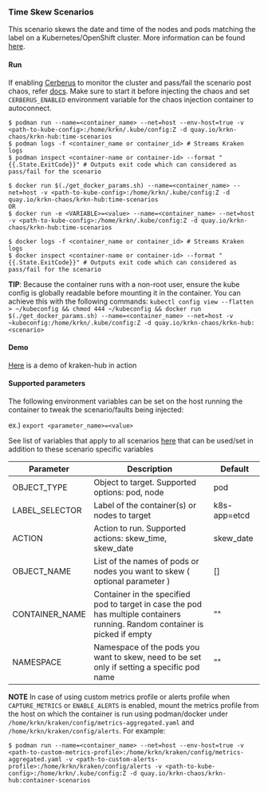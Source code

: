 ### Time Skew Scenarios
This scenario skews the date and time of the nodes and pods matching the label on a Kubernetes/OpenShift cluster. More information can be found [here](https://github.com/krkn-chaos/krkn/blob/master/docs/time_scenarios.md).

#### Run
If enabling [Cerberus](https://github.com/krkn-chaos/krkn#kraken-scenario-passfail-criteria-and-report) to monitor the cluster and pass/fail the scenario post chaos, refer [docs](https://github.com/redhat-chaos/krkn-hub/tree/main/docs/cerberus.md). Make sure to start it before injecting the chaos and set `CERBERUS_ENABLED` environment variable for the chaos injection container to autoconnect.

```
$ podman run --name=<container_name> --net=host --env-host=true -v <path-to-kube-config>:/home/krkn/.kube/config:Z -d quay.io/krkn-chaos/krkn-hub:time-scenarios
$ podman logs -f <container_name or container_id> # Streams Kraken logs
$ podman inspect <container-name or container-id> --format "{{.State.ExitCode}}" # Outputs exit code which can considered as pass/fail for the scenario
```

```
$ docker run $(./get_docker_params.sh) --name=<container_name> --net=host -v <path-to-kube-config>:/home/krkn/.kube/config:Z -d quay.io/krkn-chaos/krkn-hub:time-scenarios
OR 
$ docker run -e <VARIABLE>=<value> --name=<container_name> --net=host -v <path-to-kube-config>:/home/krkn/.kube/config:Z -d quay.io/krkn-chaos/krkn-hub:time-scenarios

$ docker logs -f <container_name or container_id> # Streams Kraken logs
$ docker inspect <container-name or container-id> --format "{{.State.ExitCode}}" # Outputs exit code which can considered as pass/fail for the scenario
```

**TIP**: Because the container runs with a non-root user, ensure the kube config is globally readable before mounting it in the container. You can achieve this with the following commands:
```kubectl config view --flatten > ~/kubeconfig && chmod 444 ~/kubeconfig && docker run $(./get_docker_params.sh) --name=<container_name> --net=host -v ~kubeconfig:/home/krkn/.kube/config:Z -d quay.io/krkn-chaos/krkn-hub:<scenario>```

#### Demo
[Here](https://asciinema.org/a/zMBAdzHE40oPXkFVIz0exEoOX) is a demo of kraken-hub in action

#### Supported parameters

The following environment variables can be set on the host running the container to tweak the scenario/faults being injected:

ex.) 
`export <parameter_name>=<value>`

See list of variables that apply to all scenarios [here](all_scenarios_env.md) that can be used/set in addition to these scenario specific variables

Parameter               | Description                                                           | Default
----------------------- | -----------------------------------------------------------------     | ------------------------------------ |
OBJECT_TYPE             | Object to target. Supported options: pod, node                        | pod                                  |
LABEL_SELECTOR          | Label of the container(s) or nodes to target                          | k8s-app=etcd                         |
ACTION                  | Action to run. Supported actions: skew_time, skew_date                | skew_date                            |
OBJECT_NAME             | List of the names of pods or nodes you want to skew ( optional parameter )                   | []                                   |
CONTAINER_NAME          | Container in the specified pod to target in case the pod has multiple containers running. Random container is picked if empty   | ""                                   |
NAMESPACE               | Namespace of the pods you want to skew, need to be set only if setting a specific pod name | ""                   |


**NOTE** In case of using custom metrics profile or alerts profile when `CAPTURE_METRICS` or `ENABLE_ALERTS` is enabled, mount the metrics profile from the host on which the container is run using podman/docker under `/home/krkn/kraken/config/metrics-aggregated.yaml` and `/home/krkn/kraken/config/alerts`. For example:
```
$ podman run --name=<container_name> --net=host --env-host=true -v <path-to-custom-metrics-profile>:/home/krkn/kraken/config/metrics-aggregated.yaml -v <path-to-custom-alerts-profile>:/home/krkn/kraken/config/alerts -v <path-to-kube-config>:/home/krkn/.kube/config:Z -d quay.io/krkn-chaos/krkn-hub:container-scenarios
